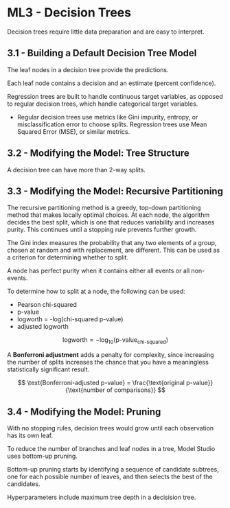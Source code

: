 # ML3 - Decision Trees

Decision trees require little data preparation and are easy to interpret.

## 3.1 - Building a Default Decision Tree Model

The leaf nodes in a decision tree provide the predictions.

Each leaf node contains a decision and an estimate (percent confidence).

Regression trees are built to handle continuous target variables, as opposed to regular decision trees, which handle categorical target variables.
- Regular decision trees use metrics like Gini impurity, entropy, or misclassification error to choose splits. Regression trees use Mean Squared Error (MSE), or similar metrics.

## 3.2 - Modifying the Model: Tree Structure

A decision tree can have more than 2-way splits.

## 3.3 - Modifying the Model: Recursive Partitioning

The recursive partitioning method is a greedy, top-down partitioning method that makes locally optimal choices. At each node, the algorithm decides the best split, which is one that reduces variability and increases purity. This continues until a stopping rule prevents further growth.

The Gini index measures the probability that any two elements of a group, chosen at random and with replacement, are different. This can be used as a criterion for determining whether to split.

A node has perfect purity when it contains either all events or all non-events.

To determine how to split at a node, the following can be used:
- Pearson chi-squared
- p-value
- logworth = -log(chi-squared p-value)
- adjusted logworth

$$ \text{logworth} = -\log_{10}(\text{p-value}_{\text{chi-squared}}) $$

A **Bonferroni adjustment** adds a penalty for complexity, since increasing the number of splits increases the chance that you have a meaningless statistically significant result.

$$ \text{Bonferroni-adjusted p-value} = \frac{\text{original p-value}}{\text{number of comparisons}} $$

## 3.4 - Modifying the Model: Pruning

With no stopping rules, decision trees would grow until each observation has its own leaf.

To reduce the number of branches and leaf nodes in a tree, Model Studio uses bottom-up pruning.

Bottom-up pruning starts by identifying a sequence of candidate subtrees, one for each possible number of leaves, and then selects the best of the candidates.

Hyperparameters include maximum tree depth in a decisision tree.
